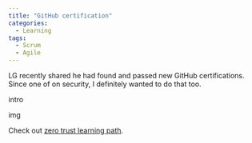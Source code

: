 ```yaml
---
title: "GitHub certification"
categories:
  - Learning
tags:
  - Scrum
  - Agile
---
```


LG recently shared he had found and passed new GitHub certifications. Since one of on security, I definitely wanted to do that too. 

intro

img

Check out [zero trust learning path][zero-trust-learning-path].

[zero-trust-learning-path]: https://docs.microsoft.com/learn/paths/zero-trust-principles/

